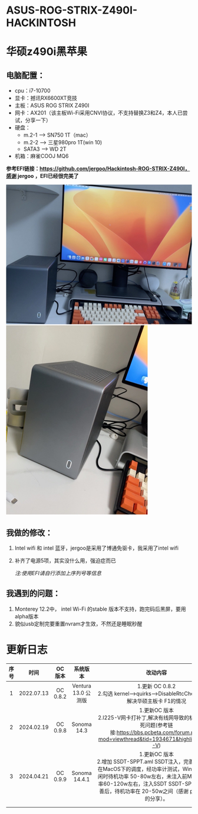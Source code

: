 # ASUS-ROG-STRIX-Z490I-HACKINTOSH
# 华硕z490i黑苹果

## 电脑配置：

- cpu：i7-10700
- 显卡：撼讯RX6600XT竞技
- 主板：ASUS ROG STRIX Z490I 
- 网卡：AX201（该主板Wi-Fi采用CNVI协议，不支持替换Z3和Z4，本人已尝试，分享一下）
- 硬盘：
  - m.2-1 --> SN750 1T（mac）
  - m.2-2 --> 三星980pro 1T(win 10)
  - SATA3 --> WD 2T
- 机箱：麻雀COOJ MQ6

**参考EFI链接：https://github.com/jergoo/Hackintosh-ROG-STRIX-Z490I，感谢 jergoo ，EFI已经很完美了**

<img src="./IMG_8544.JPG" alt="IMG_8544" style="zoom:50%;" />

<img src="./IMG_8543.JPG" alt="IMG_8543" style="zoom:50%;" />

## 我做的修改：
1. Intel wifi 和 intel 蓝牙，jergoo是采用了博通免驱卡，我采用了intel wifi

2. 补齐了电源5项，其实没什么用，强迫症而已

   *注:使用EFI请自行添加上序列号等信息*

   

## 我遇到的问题：

1. Monterey 12.2中， intel Wi-Fi 的stable 版本不支持，跑完码后黑屏，要用alpha版本
2. 貌似usb定制完要重置nvram才生效，不然还是睡眠秒醒

# 更新日志

| 序号 |    时间    |  OC版本  |      系统版本       |                           改动内容                           |
| :--: | :--------: | :------: | :-----------------: | :----------------------------------------------------------: |
|  1   | 2022.07.13 | OC 0.8.2 | Ventura 13.0 公测版 | 1.更新 OC 0.8.2<br />2.勾选 kernel-->quirks-->DisableRtcChecksum，解决华硕主板卡 F1的情况 |
|  2   | 2024.02.19 | OC 0.9.8 |     Sonoma 14.3     | 1.更新OC 版本<br />2.I225-V网卡打补丁,解决有线网导致的机器重启卡死问题(参考链接:https://bbs.pcbeta.com/forum.php?mod=viewthread&tid=1934671&highlight=I225-V) |
|  3   | 2024.04.21 | OC 0.9.9 |    Sonoma 14.4.1    | 1.更新OC 版本<br />2.增加 SSDT-SPPT.aml SSDT注入，完善AMD显卡在MacOS下的调度，经功率计测试，Windows下空闲时待机功率 50-80w左右，未注入前MacOS下功率60-120w左右，注入SSDT SSDT-SPPT.aml 完善后，待机功率在 20-50w之间（感谢 [perez987](https://github.com/perez987/6600XT-on-macOS-with-PowerPlayTable-on-SSDT-or-config.plist) 的分享）。 |
|      |            |          |                     |                                                              |
|      |            |          |                     |                                                              |

